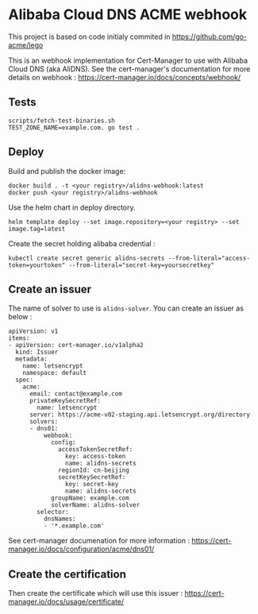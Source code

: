 # Alibaba Cloud DNS ACME webhook

This project is based on code initialy commited in https://github.com/go-acme/lego

This is an webhook implementation for Cert-Manager to use with Alibaba Cloud DNS (aka AliDNS).
See the cert-manager's documentation for more details on webhook : https://cert-manager.io/docs/concepts/webhook/


## Tests

```
scripts/fetch-test-binaries.sh
TEST_ZONE_NAME=example.com. go test .
```

## Deploy

Build and publish the docker image:
```
docker build . -t <your registry>/alidns-webhook:latest
docker push <your registry>/alidns-webhook
```

Use the helm chart in deploy directory.
```
helm template deploy --set image.repository=<your registry> --set image.tag=latest
```

Create the secret holding alibaba credential :
```
kubectl create secret generic alidns-secrets --from-literal="access-token=yourtoken" --from-literal="secret-key=yoursecretkey"
```

## Create an issuer

The name of solver to use is `alidns-solver`. You can create an issuer as below :
```
apiVersion: v1
items:
- apiVersion: cert-manager.io/v1alpha2
  kind: Issuer
  metadata:
    name: letsencrypt
    namespace: default
  spec:
    acme:
      email: contact@example.com
      privateKeySecretRef:
        name: letsencrypt
      server: https://acme-v02-staging.api.letsencrypt.org/directory
      solvers:
      - dns01:
          webhook:
            config:
              accessTokenSecretRef:
                key: access-token
                name: alidns-secrets
              regionId: cn-beijing
              secretKeySecretRef:
                key: secret-key
                name: alidns-secrets
            groupName: example.com
            solverName: alidns-solver
        selector:
          dnsNames:
          - '*.example.com'

```
See cert-manager documenation for more information : https://cert-manager.io/docs/configuration/acme/dns01/

## Create the certification

Then create the certificate which will use this issuer : https://cert-manager.io/docs/usage/certificate/
